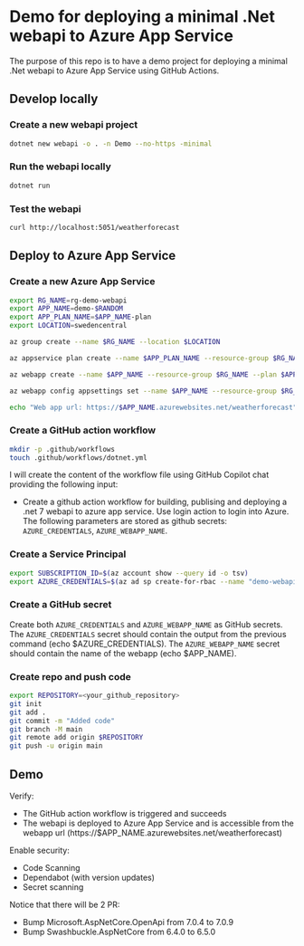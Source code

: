 # Demo for deploying a minimal .Net webapi to Azure App Service

The purpose of this repo is to have a demo project for deploying a minimal .Net webapi to Azure App Service using GitHub Actions.

## Develop locally

### Create a new webapi project

```bash
dotnet new webapi -o . -n Demo --no-https -minimal
```

### Run the webapi locally

```bash
dotnet run
```

### Test the webapi

```bash
curl http://localhost:5051/weatherforecast
```

## Deploy to Azure App Service

### Create a new Azure App Service

```bash
export RG_NAME=rg-demo-webapi
export APP_NAME=demo-$RANDOM
export APP_PLAN_NAME=$APP_NAME-plan
export LOCATION=swedencentral

az group create --name $RG_NAME --location $LOCATION

az appservice plan create --name $APP_PLAN_NAME --resource-group $RG_NAME --sku B1 --is-linux

az webapp create --name $APP_NAME --resource-group $RG_NAME --plan $APP_PLAN_NAME --runtime "DOTNETCORE:7.0"

az webapp config appsettings set --name $APP_NAME --resource-group $RG_NAME --settings WEBSITE_WEBDEPLOY_USE_SCM=true

echo "Web app url: https://$APP_NAME.azurewebsites.net/weatherforecast"
```

### Create a GitHub action workflow

```bash
mkdir -p .github/workflows
touch .github/workflows/dotnet.yml
```

I will create the content of the workflow file using GitHub Copilot chat providing the following input:

- Create a github action workflow for building, publising and deploying a .net 7 webapi to azure app service. Use login action to login into Azure. The following parameters are stored as github secrets: `AZURE_CREDENTIALS`, `AZURE_WEBAPP_NAME`.

### Create a Service Principal

```bash
export SUBSCRIPTION_ID=$(az account show --query id -o tsv)
export AZURE_CREDENTIALS=$(az ad sp create-for-rbac --name "demo-webapi-sp" --role contributor --scopes /subscriptions/$SUBSCRIPTION_ID/resourceGroups/$RG_NAME/providers/Microsoft.Web/sites/$APP_NAME --sdk-auth)
```
### Create a GitHub secret

Create both `AZURE_CREDENTIALS` and `AZURE_WEBAPP_NAME` as GitHub secrets. The `AZURE_CREDENTIALS` secret should contain the output from the previous command (echo $AZURE_CREDENTIALS). The `AZURE_WEBAPP_NAME` secret should contain the name of the webapp (echo $APP_NAME).

### Create repo and push code

```bash
export REPOSITORY=<your_github_repository>
git init
git add .
git commit -m "Added code"
git branch -M main
git remote add origin $REPOSITORY
git push -u origin main
```

## Demo

Verify: 

- The GitHub action workflow is triggered and succeeds
- The webapi is deployed to Azure App Service and is accessible from the webapp url (https://$APP_NAME.azurewebsites.net/weatherforecast)

Enable security:
- Code Scanning
- Dependabot (with version updates)
- Secret scanning

Notice that there will be 2 PR:
- Bump Microsoft.AspNetCore.OpenApi from 7.0.4 to 7.0.9
- Bump Swashbuckle.AspNetCore from 6.4.0 to 6.5.0